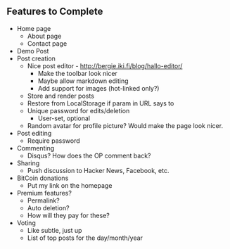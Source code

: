 ## Features to Complete
* Home page
  * About page
  * Contact page
* Demo Post
* Post creation
  * Nice post editor - http://bergie.iki.fi/blog/hallo-editor/
    * Make the toolbar look nicer
    * Maybe allow markdown editing
    * Add support for images (hot-linked only?)
  * Store and render posts
  * Restore from LocalStorage if param in URL says to
  * Unique password for edits/deletion
    * User-set, optional
  * Random avatar for profile picture? Would make the page look nicer.
* Post editing
  * Require password
* Commenting
  * Disqus?  How does the OP comment back?
* Sharing
  * Push discussion to Hacker News, Facebook, etc.
* BitCoin donations
  * Put my link on the homepage
* Premium features?
  * Permalink?
  * Auto deletion?
  * How will they pay for these?
* Voting
  * Like subtle, just up
  * List of top posts for the day/month/year